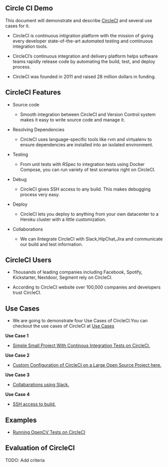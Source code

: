 ## Circle CI Demo

This document will demonstrate and describe [CircleCI](https://circleci.com/) and several use cases for it.

* CircleCI is continuous intigration platform with the mission of giving every developer state-of-the-art automated testing and continuous integration tools.

* CircleCI’s continuous integration and delivery platform helps software teams rapidly release code  by automating the build, test, and deploy process.


* CircleCI was founded in 2011 and  raised 28 million dollars in funding.

## CircleCI Features

* Source code 
   * Smooth integration between CircleCI and Version Control system makes it easy to write source code and manage it.

* Resolving Dependencies
   * CircleCI uses language-specific tools like rvm and virtualenv to ensure dependencies are installed into an isolated environment.

* Testing
   * From unit tests with RSpec to integration tests using Docker Compose, you can run  variety of test scenarios right on CircleCI.

* Debug
   * CircleCI gives SSH access to any build. This makes debugging process very easy.

* Deploy
   * CircleCI lets you deploy to anything from your own datacenter to a Heroku cluster with a little customization.

* Collaborations
   * We can iIntegrate CircleCI with Slack,HipChat,Jira and communicate our build and test information. 

## CircleCI Users

* Thousands of leading companies including Facebook, Spotify, Kickstarter, Nextdoor, Segment  rely on CircleCI.

* According to CircleCI website over 100,000 companies and developers trust CircleCI.

## Use Cases

* We are going to demonstrate four Use Cases of CircleCI.You can checkout the use cases of CircleCI at [Use Cases](https://github.com/YSU-CSIS-SE/csci-5802-tooldemo-circleci/blob/master/UseCases.md)

**Use Case 1**

* [Simple Small Project With Continous Integration Tests on CircleCI.](simple-small-project)

**Use Case 2**

* [Custom Configuration of CircleCI on a Large Open Source Project here.](open-source-project)

**Use Case 3**

* [Collabarations using Slack.](slack-collab)

**Use Case 4**

* [SSH access to build.](ssh-access)

## Examples

* [Running OpenCV Tests on CircleCI](opencv-on-circleci)

## Evaluation of CircleCI

TODO: Add criteria

